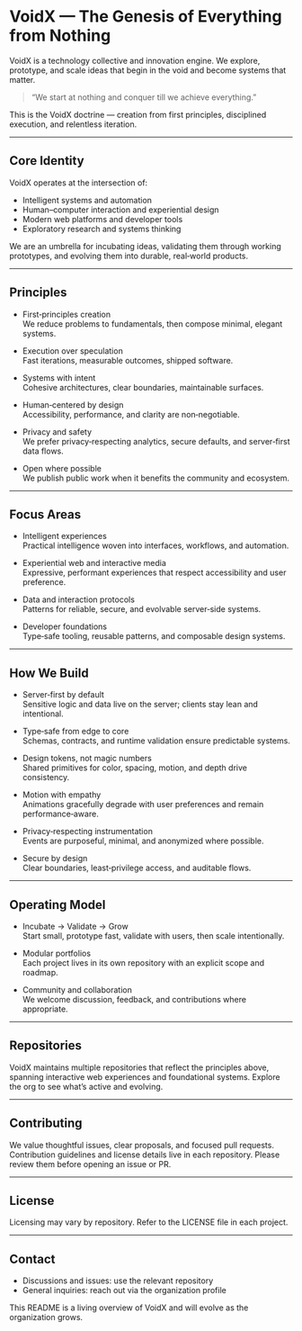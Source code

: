 # VoidX — The Genesis of Everything from Nothing

VoidX is a technology collective and innovation engine. We explore, prototype, and scale ideas that begin in the void and become systems that matter.

> “We start at nothing and conquer till we achieve everything.”

This is the VoidX doctrine — creation from first principles, disciplined execution, and relentless iteration.

---

## Core Identity

VoidX operates at the intersection of:

- Intelligent systems and automation
- Human–computer interaction and experiential design
- Modern web platforms and developer tools
- Exploratory research and systems thinking

We are an umbrella for incubating ideas, validating them through working prototypes, and evolving them into durable, real‑world products.

---

## Principles

- First‑principles creation  
  We reduce problems to fundamentals, then compose minimal, elegant systems.

- Execution over speculation  
  Fast iterations, measurable outcomes, shipped software.

- Systems with intent  
  Cohesive architectures, clear boundaries, maintainable surfaces.

- Human‑centered by design  
  Accessibility, performance, and clarity are non‑negotiable.

- Privacy and safety  
  We prefer privacy‑respecting analytics, secure defaults, and server‑first data flows.

- Open where possible  
  We publish public work when it benefits the community and ecosystem.

---

## Focus Areas

- Intelligent experiences  
  Practical intelligence woven into interfaces, workflows, and automation.

- Experiential web and interactive media  
  Expressive, performant experiences that respect accessibility and user preference.

- Data and interaction protocols  
  Patterns for reliable, secure, and evolvable server‑side systems.

- Developer foundations  
  Type‑safe tooling, reusable patterns, and composable design systems.

---

## How We Build

- Server‑first by default  
  Sensitive logic and data live on the server; clients stay lean and intentional.

- Type‑safe from edge to core  
  Schemas, contracts, and runtime validation ensure predictable systems.

- Design tokens, not magic numbers  
  Shared primitives for color, spacing, motion, and depth drive consistency.

- Motion with empathy  
  Animations gracefully degrade with user preferences and remain performance‑aware.

- Privacy‑respecting instrumentation  
  Events are purposeful, minimal, and anonymized where possible.

- Secure by design  
  Clear boundaries, least‑privilege access, and auditable flows.

---

## Operating Model

- Incubate → Validate → Grow  
  Start small, prototype fast, validate with users, then scale intentionally.

- Modular portfolios  
  Each project lives in its own repository with an explicit scope and roadmap.

- Community and collaboration  
  We welcome discussion, feedback, and contributions where appropriate.

---

## Repositories

VoidX maintains multiple repositories that reflect the principles above, spanning interactive web experiences and foundational systems. Explore the org to see what’s active and evolving.

---

## Contributing

We value thoughtful issues, clear proposals, and focused pull requests. Contribution guidelines and license details live in each repository. Please review them before opening an issue or PR.

---

## License

Licensing may vary by repository. Refer to the LICENSE file in each project.

---

## Contact

- Discussions and issues: use the relevant repository
- General inquiries: reach out via the organization profile

This README is a living overview of VoidX and will evolve as the organization grows.
